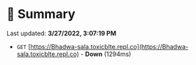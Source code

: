 # 📖 Summary
Last updated: **3/27/2022, 3:07:19 PM**

- `GET` [https://Bhadwa-sala.toxicblte.repl.co](https://Bhadwa-sala.toxicblte.repl.co) - **Down** (1294ms)
